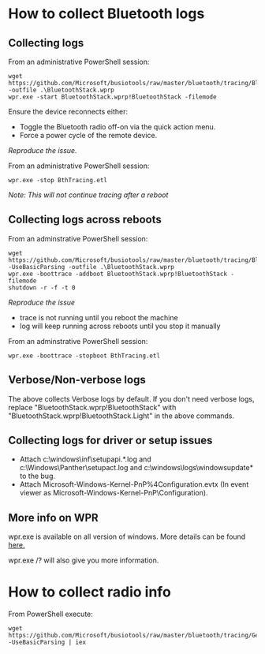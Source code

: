# How to collect Bluetooth logs

## Collecting logs
From an administrative PowerShell session:
    
    wget https://github.com/Microsoft/busiotools/raw/master/bluetooth/tracing/BluetoothStack.wprp -outfile .\BluetoothStack.wprp
    wpr.exe -start BluetoothStack.wprp!BluetoothStack -filemode

Ensure the device reconnects either:

* Toggle the Bluetooth radio off-on via the quick action menu.
* Force a power cycle of the remote device.
    
*Reproduce the issue.*

From an administrative PowerShell session:
   
    wpr.exe -stop BthTracing.etl

*Note: This will not continue tracing after a reboot*

## Collecting logs across reboots
From an adminstrative PowerShell session:
    
    wget https://github.com/Microsoft/busiotools/raw/master/bluetooth/tracing/BluetoothStack.wprp -UseBasicParsing -outfile .\BluetoothStack.wprp
    wpr.exe -boottrace -addboot BluetoothStack.wprp!BluetoothStack -filemode
    shutdown -r -f -t 0
  
*Reproduce the issue*
- trace is not running until you reboot the machine
- log will keep running across reboots until you stop it manually

From an adminstrative PowerShell session:
   
    wpr.exe -boottrace -stopboot BthTracing.etl

## Verbose/Non-verbose logs
The above collects Verbose logs by default. If you don't need verbose logs, replace "BluetoothStack.wprp!BluetoothStack" with "BluetoothStack.wprp!BluetoothStack.Light" in the above commands.

## Collecting logs for driver or setup issues
* Attach c:\windows\inf\setupapi.*.log and c:\Windows\Panther\setupact.log and c:\windows\logs\windowsupdate\* to the bug.
* Attach Microsoft-Windows-Kernel-PnP%4Configuration.evtx (In event viewer as Microsoft-Windows-Kernel-PnP\Configuration).

## More info on WPR
wpr.exe is available on all version of windows. More details can be found [here.](https://docs.microsoft.com/en-us/previous-versions/windows/it-pro/windows-8.1-and-8/hh448229%28v%3dwin.10%29)

wpr.exe /? will also give you more information.

# How to collect radio info

From PowerShell execute: 
  
    wget https://github.com/Microsoft/busiotools/raw/master/bluetooth/tracing/GetBluetoothRadioInfo.ps1 -UseBasicParsing | iex
